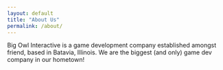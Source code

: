 ```yaml
---
layout: default
title: "About Us"
permalink: /about/
---
```


Big Owl Interactive is a game development company established amongst friend, based in Batavia, Illinois. We are the biggest (and only) game dev company in our hometown!
